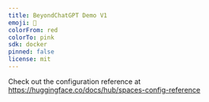 ```yaml
---
title: BeyondChatGPT Demo V1
emoji: 🦀
colorFrom: red
colorTo: pink
sdk: docker
pinned: false
license: mit
---
```


Check out the configuration reference at https://huggingface.co/docs/hub/spaces-config-reference
